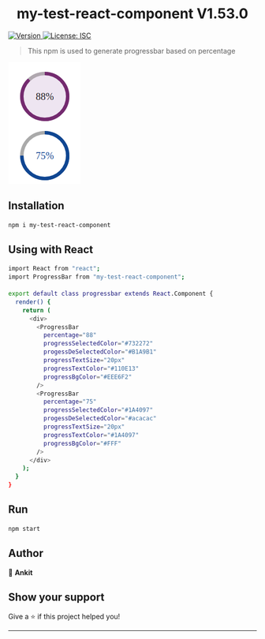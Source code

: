<h1 align="center">my-test-react-component V1.53.0</h1>
<p>
  <a href="https://www.npmjs.com/package/my-test-react-component" target="_blank">
    <img alt="Version" src="https://img.shields.io/npm/v/my-test-react-component.svg">
  </a>
  <a href="#" target="_blank">
    <img alt="License: ISC" src="https://img.shields.io/badge/License-ISC-yellow.svg" />
  </a>
</p>

> This npm is used to generate progressbar based on percentage

<img src="images/progress.png">

## Installation

```sh
npm i my-test-react-component
```

## Using with React

```sh
import React from "react";
import ProgressBar from "my-test-react-component";

export default class progressbar extends React.Component {
  render() {
    return (
      <div>
        <ProgressBar
          percentage="88"
          progressSelectedColor="#732272"
          progessDeSelectedColor="#B1A9B1"
          progressTextSize="20px"
          progressTextColor="#110E13"
          progressBgColor="#EEE6F2"
        />
        <ProgressBar
          percentage="75"
          progressSelectedColor="#1A4097"
          progessDeSelectedColor="#acacac"
          progressTextSize="20px"
          progressTextColor="#1A4097"
          progressBgColor="#FFF"
        />
      </div>
    );
  }
}
```

## Run

```sh
npm start
```

## Author

👤 **Ankit**

## Show your support

Give a ⭐️ if this project helped you!

---
